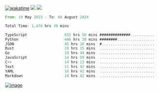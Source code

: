 [![wakatime](https://wakatime.com/badge/user/00eead22-fb14-4dd0-ab8a-3625cafbd50d.svg)](https://wakatime.com/@00eead22-fb14-4dd0-ab8a-3625cafbd50d)
![](https://komarev.com/ghpvc/?username=flatypus)
![](https://pixel.flatypus.me/flatypus?type=tracker)
<!--START_SECTION:waka-->

```rust
From: 19 May 2023 - To: 04 August 2024

Total Time: 1,474 hrs 38 mins

TypeScript                 815 hrs 56 mins ##############...........   55.12 %
Python                     446 hrs 30 mins ########.................   30.16 %
JSON                       45 hrs 18 mins  #........................   03.06 %
Rust                       28 hrs 15 mins  .........................   01.91 %
Go                         19 hrs 44 mins  .........................   01.33 %
JavaScript                 14 hrs 59 mins  .........................   01.01 %
C++                        14 hrs 13 mins  .........................   00.96 %
Text                       11 hrs 42 mins  .........................   00.79 %
YAML                       10 hrs 42 mins  .........................   00.72 %
Markdown                   10 hrs 42 mins  .........................   00.72 %
```

<!--END_SECTION:waka-->
[<img alt="image" src="https://github.com/flatypus/flatypus/assets/68029599/0a302dc1-501c-43a0-ae8d-37ec4817f3bd">](https://flatypus.me)

